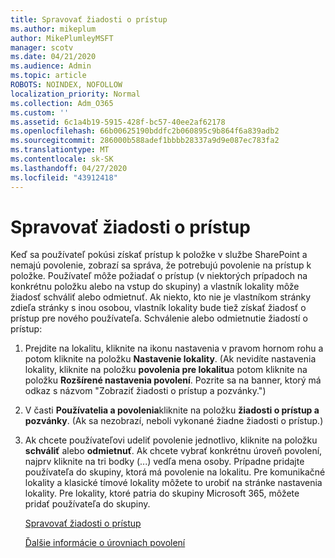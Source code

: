 ```yaml
---
title: Spravovať žiadosti o prístup
ms.author: mikeplum
author: MikePlumleyMSFT
manager: scotv
ms.date: 04/21/2020
ms.audience: Admin
ms.topic: article
ROBOTS: NOINDEX, NOFOLLOW
localization_priority: Normal
ms.collection: Adm_O365
ms.custom: ''
ms.assetid: 6c1a4b19-5915-428f-bc57-40ee2af62178
ms.openlocfilehash: 66b00625190bddfc2b060895c9b864f6a839adb2
ms.sourcegitcommit: 286000b588adef1bbbb28337a9d9e087ec783fa2
ms.translationtype: MT
ms.contentlocale: sk-SK
ms.lasthandoff: 04/27/2020
ms.locfileid: "43912418"
---
```

# <a name="manage-access-requests"></a>Spravovať žiadosti o prístup

Keď sa používateľ pokúsi získať prístup k položke v službe SharePoint a nemajú povolenie, zobrazí sa správa, že potrebujú povolenie na prístup k položke. Používateľ môže požiadať o prístup (v niektorých prípadoch na konkrétnu položku alebo na vstup do skupiny) a vlastník lokality môže žiadosť schváliť alebo odmietnuť. Ak niekto, kto nie je vlastníkom stránky zdieľa stránky s inou osobou, vlastník lokality bude tiež získať žiadosť o prístup pre nového používateľa. Schválenie alebo odmietnutie žiadostí o prístup:
  
1. Prejdite na lokalitu, kliknite na ikonu nastavenia v pravom hornom rohu a potom kliknite na položku **Nastavenie lokality**. (Ak nevidíte nastavenia lokality, kliknite na položku **povolenia pre lokalitu**a potom kliknite na položku **Rozšírené nastavenia povolení**. Pozrite sa na banner, ktorý má odkaz s názvom "Zobraziť žiadosti o prístup a pozvánky.")
    
2. V časti **Používatelia a povolenia**kliknite na položku **žiadosti o prístup a pozvánky**. (Ak sa nezobrazí, neboli vykonané žiadne žiadosti o prístup.)
    
3. Ak chcete používateľovi udeliť povolenie jednotlivo, kliknite na položku **schváliť** alebo **odmietnuť**. Ak chcete vybrať konkrétnu úroveň povolení, najprv kliknite na tri bodky (...) vedľa mena osoby. Prípadne pridajte používateľa do skupiny, ktorá má povolenie na lokalitu. Pre komunikačné lokality a klasické tímové lokality môžete to urobiť na stránke nastavenia lokality. Pre lokality, ktoré patria do skupiny Microsoft 365, môžete pridať používateľa do skupiny.
    
    [Spravovať žiadosti o prístup](https://go.microsoft.com/fwlink/?linkid=2008747)
    
    [Ďalšie informácie o úrovniach povolení](https://go.microsoft.com/fwlink/?linkid=867071)
    

